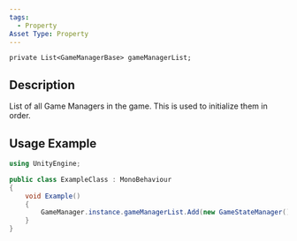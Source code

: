 ```yaml
---
tags:
  - Property
Asset Type: Property
---
```

```
private List<GameManagerBase> gameManagerList;
```
## Description
List of all Game Managers in the game. This is used to initialize them in order.

## Usage Example
```cs
using UnityEngine;

public class ExampleClass : MonoBehaviour
{
	void Example()
	{
		GameManager.instance.gameManagerList.Add(new GameStateManager());
	}
}
```

